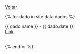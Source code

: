 [Voltar](./index.md)

{% for dado in site.data.dados %}

<div style="border:1px;">
  {{ dado.name }} - {{ dado.date }}
  <br><a href="{{ dado.link }}">Link</a><br><br>
</div>

{% endfor %}
